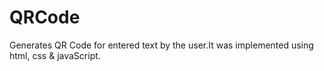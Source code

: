# QRCode
Generates QR Code for entered text by the user.It was implemented using html, css & javaScript.
